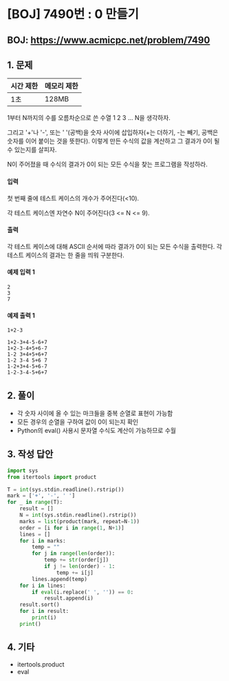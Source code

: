 #  [BOJ] 7490번 : 0 만들기

## BOJ: https://www.acmicpc.net/problem/7490

## 1. 문제

|시간 제한| 메모리 제한| 
|:----|:----|
|1초|128MB|

1부터 N까지의 수를 오름차순으로 쓴 수열 1 2 3 ... N을 생각하자.

그리고 '+'나 '-', 또는 ' '(공백)을 숫자 사이에 삽입하자(+는 더하기, -는 빼기, 공백은 숫자를 이어 붙이는 것을 뜻한다). 이렇게 만든 수식의 값을 계산하고 그 결과가 0이 될 수 있는지를 살피자.

N이 주어졌을 때 수식의 결과가 0이 되는 모든 수식을 찾는 프로그램을 작성하라.

#### 입력

첫 번째 줄에 테스트 케이스의 개수가 주어진다(<10).

각 테스트 케이스엔 자연수 N이 주어진다(3 <= N <= 9).

#### 출력

각 테스트 케이스에 대해 ASCII 순서에 따라 결과가 0이 되는 모든 수식을 출력한다. 각 테스트 케이스의 결과는 한 줄을 띄워 구분한다.

#### 예제 입력 1
```
2
3
7
```
#### 예제 출력 1
```
1+2-3

1+2-3+4-5-6+7
1+2-3-4+5+6-7
1-2 3+4+5+6+7
1-2 3-4 5+6 7
1-2+3+4-5+6-7
1-2-3-4-5+6+7
```
## 2. 풀이
- 각 숫자 사이에 올 수 있는 마크들을 중복 순열로 표현이 가능함
- 모든 경우의 순열을 구하여 값이 0이 되는지 확인
- Python의 eval() 사용시 문자열 수식도 계산이 가능하므로 수월 

## 3. 작성 답안
```python
import sys
from itertools import product

T = int(sys.stdin.readline().rstrip())
mark = ['+', '-', ' ']
for _ in range(T):
    result = []
    N = int(sys.stdin.readline().rstrip())
    marks = list(product(mark, repeat=N-1))
    order = [i for i in range(1, N+1)]
    lines = []
    for i in marks:
        temp = ""
        for j in range(len(order)):
            temp += str(order[j])
            if j != len(order) - 1:
                temp += i[j]
        lines.append(temp)
    for i in lines:
        if eval(i.replace(' ', '')) == 0:
            result.append(i)
    result.sort()
    for i in result:
        print(i)
    print()
```
## 4. 기타
- itertools.product
- eval